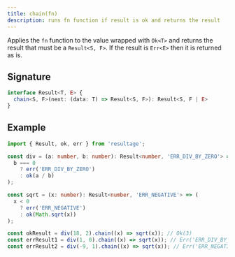 ```yaml
---
title: chain(fn)
description: runs fn function if result is ok and returns the result
---
```


Applies the `fn` function to the value wrapped with `Ok<T>` and returns the result
that must be a `Result<S, F>`. If the result is `Err<E>` then it is returned as is.

## Signature

```typescript
interface Result<T, E> {
  chain<S, F>(next: (data: T) => Result<S, F>): Result<S, F | E>
}
```

## Example

```typescript
import { Result, ok, err } from 'resultage';

const div = (a: number, b: number): Result<number, 'ERR_DIV_BY_ZERO'> => (
  b === 0
    ? err('ERR_DIV_BY_ZERO')
    : ok(a / b)
);

const sqrt = (x: number): Result<number, 'ERR_NEGATIVE'> => (
  x < 0
    ? err('ERR_NEGATIVE')
    : ok(Math.sqrt(x))
);

const okResult = div(18, 2).chain((x) => sqrt(x)); // Ok(3)
const errResult1 = div(1, 0).chain((x) => sqrt(x)); // Err('ERR_DIV_BY_ZERO')
const errResult2 = div(-9, 1).chain((x) => sqrt(x)); // Err('ERR_NEGATIVE')
```

